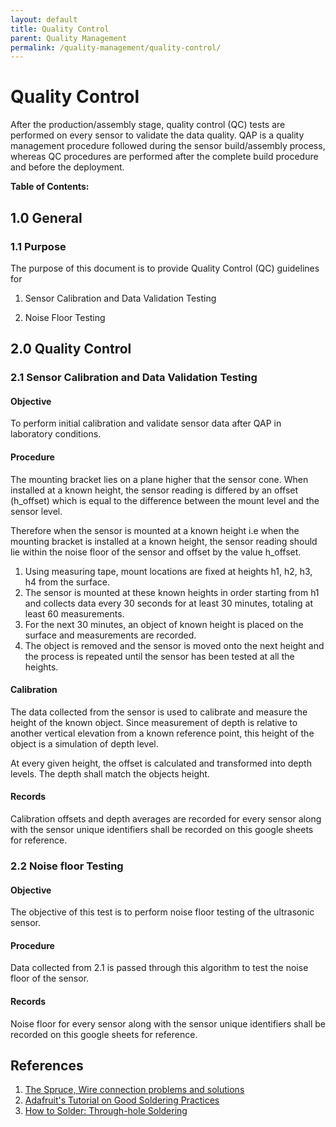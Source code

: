 ```yaml
---
layout: default
title: Quality Control
parent: Quality Management
permalink: /quality-management/quality-control/
---
```


# Quality Control

After the production/assembly stage, quality control (QC) tests are performed on every sensor to validate the data quality. QAP is a quality management procedure followed during the sensor build/assembly process, whereas QC procedures are performed after the complete build procedure and before the deployment.

**Table of Contents:**

## 1.0 General 

### 1.1 Purpose

The purpose of this document is to provide Quality Control (QC) guidelines for 

1. Sensor Calibration and Data Validation Testing

2. Noise Floor Testing

## 2.0 Quality Control

### 2.1 Sensor Calibration and Data Validation Testing

#### Objective

To perform initial calibration and validate sensor data after QAP in laboratory conditions. 

#### Procedure

The mounting bracket lies on a plane higher that the sensor cone. When installed at a known height, the sensor reading is differed by an offset (h_offset) which is equal to the difference between the mount level and the sensor level. 

Therefore when the sensor is mounted at a known height i.e when the mounting bracket is installed at a known height, the sensor reading should lie within the noise floor of the sensor and offset by the value h_offset.

1. Using measuring tape, mount locations are fixed at heights h1, h2, h3, h4 from the surface. 
2. The sensor is mounted at these known heights in order starting from h1 and collects data every 30 seconds for at least 30 minutes, totaling at least 60 measurements.
3. For the next 30 minutes, an object of known height is placed on the surface and measurements are recorded.
4. The object is removed and the sensor is moved onto the next height and the process is repeated until the sensor has been tested at all the heights.

#### Calibration

The data collected from the sensor is used to calibrate and measure the height of the known object. Since measurement of depth is relative to another vertical elevation from a known reference point, this height of the object is a simulation of depth level. 

At every given height, the offset is calculated and transformed into depth levels. The depth shall match the objects height.

#### Records

Calibration offsets and depth averages are recorded for every sensor along with the sensor unique identifiers shall be recorded on this google sheets for reference.

### 2.2 Noise floor Testing

#### Objective

The objective of this test is to perform noise floor testing of the ultrasonic sensor. 

#### Procedure

Data collected from 2.1 is passed through this algorithm to test the noise floor of the sensor.

#### Records

Noise floor for every sensor along with the sensor unique identifiers shall be recorded on this google sheets for reference.

## References

1. [The Spruce, Wire connection problems and solutions](https://www.thespruce.com/wire-connection-problems-and-solutions-1152877)
2. [Adafruit's Tutorial on Good Soldering Practices](https://learn.adafruit.com/adafruit-guide-excellent-soldering?view=all)
3. [How to Solder: Through-hole Soldering](https://learn.sparkfun.com/tutorials/how-to-solder-through-hole-soldering/all)

